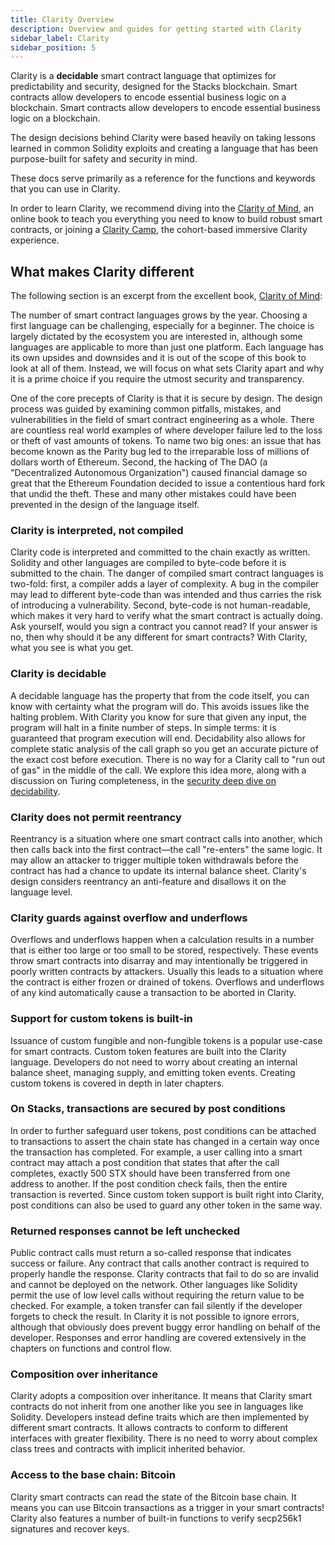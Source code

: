 ```yaml
---
title: Clarity Overview
description: Overview and guides for getting started with Clarity
sidebar_label: Clarity
sidebar_position: 5
---
```


Clarity is a **decidable** smart contract language that optimizes for predictability and security, designed for the Stacks blockchain. Smart contracts allow developers to encode essential business logic on a blockchain. Smart contracts allow developers to encode essential business logic on a blockchain.

The design decisions behind Clarity were based heavily on taking lessons learned in common Solidity exploits and creating a language that has been purpose-built for safety and security in mind.

These docs serve primarily as a reference for the functions and keywords that you can use in Clarity.

In order to learn Clarity, we recommend diving into the [Clarity of Mind](https://book.clarity-lang.org/), an online book to teach you everything you need to know to build robust smart contracts, or joining a [Clarity Camp](https://clarity-lang.org/universe#camp), the cohort-based immersive Clarity experience.

## What makes Clarity different

The following section is an excerpt from the excellent book, [Clarity of Mind](https://book.clarity-lang.org/ch00-00-introduction.html):

The number of smart contract languages grows by the year. Choosing a first language can be challenging, especially for a beginner. The choice is largely dictated by the ecosystem you are interested in, although some languages are applicable to more than just one platform. Each language has its own upsides and downsides and it is out of the scope of this book to look at all of them. Instead, we will focus on what sets Clarity apart and why it is a prime choice if you require the utmost security and transparency.

One of the core precepts of Clarity is that it is secure by design. The design process was guided by examining common pitfalls, mistakes, and vulnerabilities in the field of smart contract engineering as a whole. There are countless real world examples of where developer failure led to the loss or theft of vast amounts of tokens. To name two big ones: an issue that has become known as the Parity bug led to the irreparable loss of millions of dollars worth of Ethereum. Second, the hacking of The DAO (a "Decentralized Autonomous Organization") caused financial damage so great that the Ethereum Foundation decided to issue a contentious hard fork that undid the theft. These and many other mistakes could have been prevented in the design of the language itself.

### Clarity is interpreted, not compiled

Clarity code is interpreted and committed to the chain exactly as written. Solidity and other languages are compiled to byte-code before it is submitted to the chain. The danger of compiled smart contract languages is two-fold: first, a compiler adds a layer of complexity. A bug in the compiler may lead to different byte-code than was intended and thus carries the risk of introducing a vulnerability. Second, byte-code is not human-readable, which makes it very hard to verify what the smart contract is actually doing. Ask yourself, would you sign a contract you cannot read? If your answer is no, then why should it be any different for smart contracts? With Clarity, what you see is what you get.

### Clarity is decidable

A decidable language has the property that from the code itself, you can know with certainty what the program will do. This avoids issues like the halting problem. With Clarity you know for sure that given any input, the program will halt in a finite number of steps. In simple terms: it is guaranteed that program execution will end. Decidability also allows for complete static analysis of the call graph so you get an accurate picture of the exact cost before execution. There is no way for a Clarity call to "run out of gas" in the middle of the call. We explore this idea more, along with a discussion on Turing completeness, in the [security deep dive on decidability](./security/decidable.md).

### Clarity does not permit reentrancy

Reentrancy is a situation where one smart contract calls into another, which then calls back into the first contract—the call "re-enters" the same logic. It may allow an attacker to trigger multiple token withdrawals before the contract has had a chance to update its internal balance sheet. Clarity's design considers reentrancy an anti-feature and disallows it on the language level.

### Clarity guards against overflow and underflows

Overflows and underflows happen when a calculation results in a number that is either too large or too small to be stored, respectively. These events throw smart contracts into disarray and may intentionally be triggered in poorly written contracts by attackers. Usually this leads to a situation where the contract is either frozen or drained of tokens. Overflows and underflows of any kind automatically cause a transaction to be aborted in Clarity.

### Support for custom tokens is built-in

Issuance of custom fungible and non-fungible tokens is a popular use-case for smart contracts. Custom token features are built into the Clarity language. Developers do not need to worry about creating an internal balance sheet, managing supply, and emitting token events. Creating custom tokens is covered in depth in later chapters.

### On Stacks, transactions are secured by post conditions

In order to further safeguard user tokens, post conditions can be attached to transactions to assert the chain state has changed in a certain way once the transaction has completed. For example, a user calling into a smart contract may attach a post condition that states that after the call completes, exactly 500 STX should have been transferred from one address to another. If the post condition check fails, then the entire transaction is reverted. Since custom token support is built right into Clarity, post conditions can also be used to guard any other token in the same way.

### Returned responses cannot be left unchecked

Public contract calls must return a so-called response that indicates success or failure. Any contract that calls another contract is required to properly handle the response. Clarity contracts that fail to do so are invalid and cannot be deployed on the network. Other languages like Solidity permit the use of low level calls without requiring the return value to be checked. For example, a token transfer can fail silently if the developer forgets to check the result. In Clarity it is not possible to ignore errors, although that obviously does prevent buggy error handling on behalf of the developer. Responses and error handling are covered extensively in the chapters on functions and control flow.

### Composition over inheritance

Clarity adopts a composition over inheritance. It means that Clarity smart contracts do not inherit from one another like you see in languages like Solidity. Developers instead define traits which are then implemented by different smart contracts. It allows contracts to conform to different interfaces with greater flexibility. There is no need to worry about complex class trees and contracts with implicit inherited behavior.

### Access to the base chain: Bitcoin

Clarity smart contracts can read the state of the Bitcoin base chain. It means you can use Bitcoin transactions as a trigger in your smart contracts! Clarity also features a number of built-in functions to verify secp256k1 signatures and recover keys.
